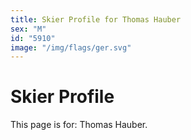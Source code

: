 ```yaml
---
title: Skier Profile for Thomas Hauber
sex: "M"
id: "5910"
image: "/img/flags/ger.svg" 
---
```


# Skier Profile

This page is for: Thomas Hauber.
    